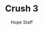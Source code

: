 ---
image: /assets/img/kl/kl_crush_3.png
title: Crush 3
number: 3
categories:
  - Meditations
  - Difficulty
  - Crush
author: Hope Staff
notes: Crush 3
embed: >-
  EMBED_GOES_HERE
transcript: >-
  SOME LINES OF TEXT START HERE
---